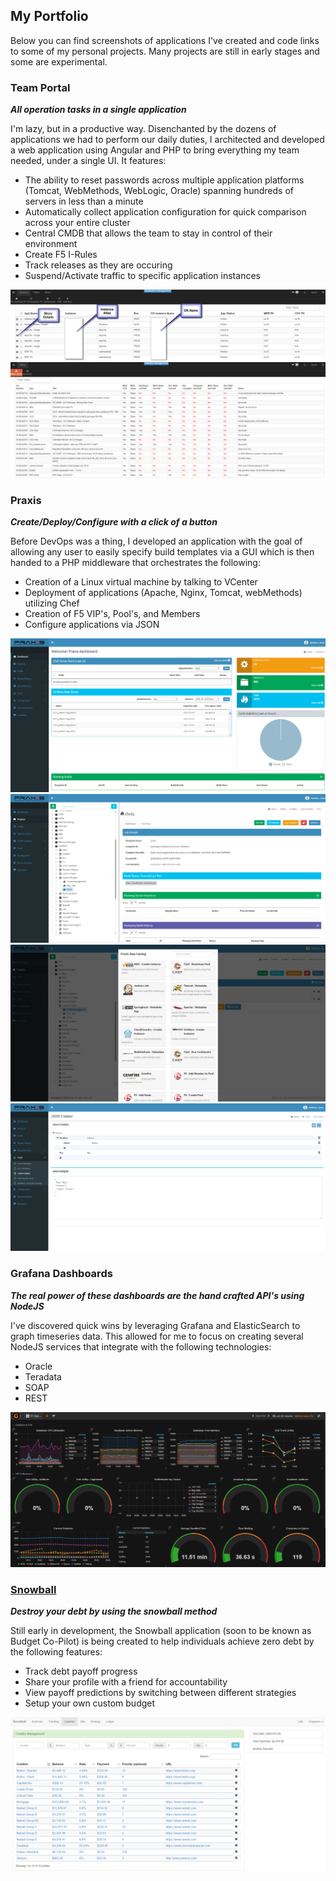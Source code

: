 ## My Portfolio

Below you can find screenshots of applications I've created and code links to some of my personal projects. Many projects are still in early stages and some are experimental.

### Team Portal
**_All operation tasks in a single application_**

I'm lazy, but in a productive way. Disenchanted by the dozens of applications we had to perform our daily duties, I architected and developed a web application using Angular and PHP to bring everything my team needed, under a single UI. It features: 

* The ability to reset passwords across multiple application platforms (Tomcat, WebMethods, WebLogic, Oracle) spanning hundreds of servers in less than a minute
* Automatically collect application configuration for quick comparison across your entire cluster
* Central CMDB that allows the team to stay in control of their environment
* Create F5 I-Rules
* Track releases as they are occuring
* Suspend/Activate traffic to specific application instances

![image](images/maaportal.png)
![image](images/maaportal2.png)

### Praxis
**_Create/Deploy/Configure with a click of a button_**

Before DevOps was a thing, I developed an application with the goal of allowing any user to easily specify build templates via a GUI which is then handed to a PHP middleware that orchestrates the following:

* Creation of a Linux virtual machine by talking to VCenter
* Deployment of applications (Apache, Nginx, Tomcat, webMethods) utilizing Chef
* Creation of F5 VIP's, Pool's, and Members
* Configure applications via JSON

![image](images/praxis.png)
![image](images/praxis1.png)
![image](images/praxis2.png)
![image](images/praxis3.png)

### Grafana Dashboards
**_The real power of these dashboards are the hand crafted API's using NodeJS_**

I've discovered quick wins by leveraging Grafana and ElasticSearch to graph timeseries data. This allowed for me to focus on creating several NodeJS services that integrate with the following technologies: 

* Oracle
* Teradata
* SOAP
* REST

![image](images/dashboards.png)

### [Snowball](https://github.com/jtba/snowball)
**_Destroy your debt by using the snowball method_**

Still early in development, the Snowball application (soon to be known as Budget Co-Pilot) is being created to help individuals achieve zero debt by the following features:

* Track debt payoff progress
* Share your profile with a friend for accountability
* View payoff predictions by switching between different strategies
* Setup your own custom budget 

![image](images/snowball.png)